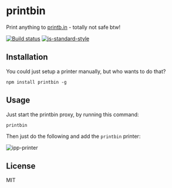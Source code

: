 # printbin

Print anything to [printb.in](http://printb.in) - totally not safe btw!

[![Build status](https://travis-ci.org/watson/printbin.svg?branch=master)](https://travis-ci.org/watson/printbin)
[![js-standard-style](https://img.shields.io/badge/code%20style-standard-brightgreen.svg?style=flat)](https://github.com/feross/standard)

## Installation

You could just setup a printer manually, but who wants to do that?

```
npm install printbin -g
```

## Usage

Just start the printbin proxy, by running this command:

```
printbin
```

Then just do the following and add the `printbin` printer:

![ipp-printer](https://raw.githubusercontent.com/watson/printbin/master/ipp-printer.gif)

## License

MIT
